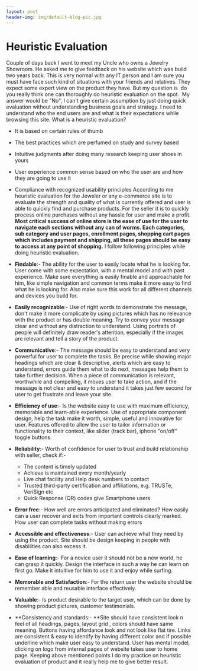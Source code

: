 ```yaml
---
layout: post
header-img: img/default-blog-pic.jpg
---
```


# Heuristic Evaluation

Couple of days back I went to meet my Uncle who owns a Jewelry Showroom. He asked me to give feedback on his website which was build two years back. This is very normal with any IT person and I am sure you must have face such kind of situations with your friends and relatives. They expect some expert view on the product they have. But my question is  do you really think one can thoroughly do heuristic evaluation on the spot.  My answer would be "No", I can't give certain assumption by just doing quick evaluation without understanding business goals and strategy. I need to understand who the end users are and what is their expectations while browsing this site. What is a heuristic evaluation? 

  * It is based on certain rules of thumb
  * The best practices which are perfumed on study and survey based
  * Intuitive judgments after doing many research keeping user shoes in yours
  * User experience common sense based on who the user are and how they are going to use it
  * Compliance with recognized usability principles
According to me heuristic evaluation for the Jeweler or any e-commerce site is to evaluate the strength and quality of what is currently offered and user is able to quickly find and purchase products. For the seller it is to quickly process online purchases without any hassle for user and make a profit. **Most critical success of online store is the ease of use for the user to navigate each sections without any can of worms. Each categories, sub category and user pages, enrollment pages, shopping cart pages which includes payment and shipping, all these pages should be easy to access at any point of shopping.** I follow following principles while doing heuristic evaluation. 

  * **Findable**:- The ability for the user to easily locate what he is looking for. User come with some expectation, with a mental model and with past experience. Make sure everything is easily finable and approachable for him, like simple navigation and common terms make it more easy to find what he is looking for. Also make sure this work for all different channels and devices you build for.
  * **Easily recognizable**:- Use of right words to demonstrate the message, don't make it more complicate by using pictures which has no relevance with the product or has double meaning. Try to convey your message clear and without any distraction to understand. Using portraits of people will definitely draw reader's attention, especially if the images are relevant and tell a story of the product.
  * **Communicative**:- The message should be easy to understand and very powerful for user to complete the tasks. Be precise while showing major headings which are clear & descriptive, alerts which are easy to understand, errors guide them what to do next, messages help them to take further decision. When a piece of communication is relevant, worthwhile and compelling, it moves user to take action, and if the message is not clear and easy to understand it takes just few second for user to get frustrate and leave your site.
  * **Efficiency of use**:- Is the website easy to use with maximum efficiency, memorable and learn-able experience. Use of appropriate component design, help the task make it worth, simple, useful and innovative for user. Features offered to allow the user to tailor information or functionality to their context, like slider (track bar), iphone "on/off" toggle buttons.
  * **Reliability**:- Worth of confidence for user to trust and build relationship with seller, check if:- 
    * The content is timely updated
    * Achieve is maintained every month/yearly
    * Live chat facility and Help desk numbers to contact
    * Trusted third-party certification and affiliations, e.g. TRUSTe, VeriSign etc
    * Quick Response (QR) codes give Smartphone users
  * **Error free**:- How well are errors anticipated and eliminated? How easily can a user recover and exits from important controls clearly marked. How user can complete tasks without making errors
  * **Accessible and effectiveness**:- User can achieve what they need by using the product. Site should be design keeping in people with disabilities can also excess it.
  * **Ease of learning**:- For a novice user it should not be a new world, he can grasp it quickly. Design the interface in such a way he can learn on first go. Make it intuitive for him to use it and enjoy while surfing.
  * **Memorable and Satisfaction**:- For the return user the website should be remember able and reusable interface effectively.
  * **Valuable**:- Is product desirable to the target user, which can be done by showing product pictures, customer testimonials.
  * **Consistency and standards:- **Site should have consistent look n feel of all headings, pages, layout grid , colors should have same meaning. Buttons having affordance look and not look like flat tire. Links are consistent & easy to identify by having different color and if possible underline which make user easy to understand. User has mental model, clicking on logo from internal pages of website takes user to home page.
Keeping above mentioned points I do my practice on heuristic evaluation of product and it really help me to give better result.